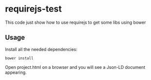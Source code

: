 # requirejs-test
This code just show how to use requirejs to get some libs using bower

## Usage

Install all the needed dependencies:
```
bower install
```

Open project.html on a browser and you will see a Json-LD document appearing.